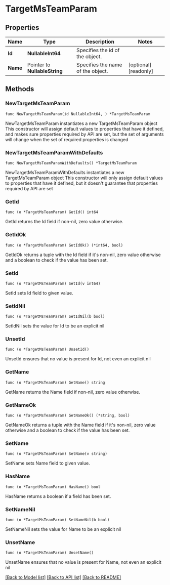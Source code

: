 # TargetMsTeamParam

## Properties

Name | Type | Description | Notes
------------ | ------------- | ------------- | -------------
**Id** | **NullableInt64** | Specifies the id of the object. | 
**Name** | Pointer to **NullableString** | Specifies the name of the object. | [optional] [readonly] 

## Methods

### NewTargetMsTeamParam

`func NewTargetMsTeamParam(id NullableInt64, ) *TargetMsTeamParam`

NewTargetMsTeamParam instantiates a new TargetMsTeamParam object
This constructor will assign default values to properties that have it defined,
and makes sure properties required by API are set, but the set of arguments
will change when the set of required properties is changed

### NewTargetMsTeamParamWithDefaults

`func NewTargetMsTeamParamWithDefaults() *TargetMsTeamParam`

NewTargetMsTeamParamWithDefaults instantiates a new TargetMsTeamParam object
This constructor will only assign default values to properties that have it defined,
but it doesn't guarantee that properties required by API are set

### GetId

`func (o *TargetMsTeamParam) GetId() int64`

GetId returns the Id field if non-nil, zero value otherwise.

### GetIdOk

`func (o *TargetMsTeamParam) GetIdOk() (*int64, bool)`

GetIdOk returns a tuple with the Id field if it's non-nil, zero value otherwise
and a boolean to check if the value has been set.

### SetId

`func (o *TargetMsTeamParam) SetId(v int64)`

SetId sets Id field to given value.


### SetIdNil

`func (o *TargetMsTeamParam) SetIdNil(b bool)`

 SetIdNil sets the value for Id to be an explicit nil

### UnsetId
`func (o *TargetMsTeamParam) UnsetId()`

UnsetId ensures that no value is present for Id, not even an explicit nil
### GetName

`func (o *TargetMsTeamParam) GetName() string`

GetName returns the Name field if non-nil, zero value otherwise.

### GetNameOk

`func (o *TargetMsTeamParam) GetNameOk() (*string, bool)`

GetNameOk returns a tuple with the Name field if it's non-nil, zero value otherwise
and a boolean to check if the value has been set.

### SetName

`func (o *TargetMsTeamParam) SetName(v string)`

SetName sets Name field to given value.

### HasName

`func (o *TargetMsTeamParam) HasName() bool`

HasName returns a boolean if a field has been set.

### SetNameNil

`func (o *TargetMsTeamParam) SetNameNil(b bool)`

 SetNameNil sets the value for Name to be an explicit nil

### UnsetName
`func (o *TargetMsTeamParam) UnsetName()`

UnsetName ensures that no value is present for Name, not even an explicit nil

[[Back to Model list]](../README.md#documentation-for-models) [[Back to API list]](../README.md#documentation-for-api-endpoints) [[Back to README]](../README.md)


